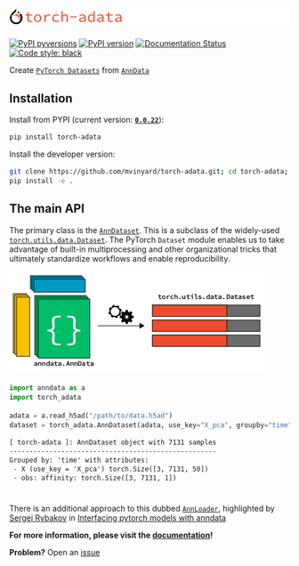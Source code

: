 # ![torch-adata-logo](/docs/imgs/torch-adata.logo.github.png)

[![PyPI pyversions](https://img.shields.io/pypi/pyversions/torch-adata.svg)](https://pypi.python.org/pypi/torch-adata/)
[![PyPI version](https://badge.fury.io/py/torch-adata.svg)](https://badge.fury.io/py/torch-adata)
[![Documentation Status](https://readthedocs.org/projects/torch-adata/badge/?version=latest)](https://torch-adata.readthedocs.io/en/latest/?badge=latest)
[![Code style: black](https://img.shields.io/badge/code%20style-black-000000.svg)](https://github.com/psf/black)

Create [`PyTorch Datasets`](https://pytorch.org/tutorials/beginner/basics/data_tutorial.html) from [`AnnData`](https://anndata.readthedocs.io/en/latest/)

## Installation

Install from PYPI (current version: **[`0.0.22`](https://pypi.org/project/torch-adata/)**):
```BASH
pip install torch-adata
```

Install the developer version:
```BASH
git clone https://github.com/mvinyard/torch-adata.git; cd torch-adata;
pip install -e .
```

## The main API

The primary class is the [`AnnDataset`](https://github.com/mvinyard/torch-adata/blob/main/torch_adata/_core/_AnnDataset.py). This is a subclass of the widely-used [`torch.utils.data.Dataset`](https://pytorch.org/tutorials/beginner/basics/data_tutorial.html). The PyTorch `Dataset` module enables us to take advantage of built-in multiprocessing and other organizational tricks that ultimately standardize workflows and enable reproducibility.

![torch-adata-concept-overview](/docs/imgs/torch-adata.concept_overview.png)

```python
import anndata as a
import torch_adata

adata = a.read_h5ad("/path/to/data.h5ad")
dataset = torch_adata.AnnDataset(adata, use_key="X_pca", groupby="time", obs_keys=["affinity"])
```
```
[ torch-adata ]: AnnDataset object with 7131 samples
----------------------------------------------------
Grouped by: 'time' with attributes:
 - X (use_key = 'X_pca') torch.Size([3, 7131, 50])
 - obs: affinity: torch.Size([3, 7131, 1])
```

#
There is an additional approach to this dubbed [`AnnLoader`](https://github.com/scverse/anndata/blob/master/anndata/experimental/pytorch/_annloader.py), highlighted by [Sergei Rybakov](https://github.com/koncopd) in [Interfacing pytorch models with anndata](https://anndata-tutorials.readthedocs.io/en/latest/annloader.html)


**For more information, please visit the [documentation](https://torch-adata.readthedocs.io/en/latest/index.html)!**

**Problem?** Open an [issue](https://github.com/mvinyard/torch-adata/issues/new)
